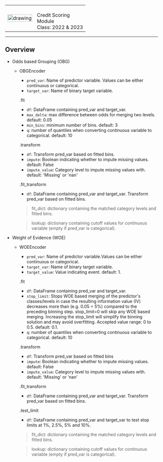 <!-- HEADER -->
|  |  |
|---|---|
| <img src="https://www.ieseg.fr/wp-content/uploads/IESEG-Logo-2012-rgb.jpg" alt="drawing" width=100%/> | <span><br>Credit Scoring<br>Module<br>Class: 2022 & 2023</span> |

<!-- CONTENT -->

---

## Overview

- Odds based Grouping (OBG)
    - OBGEncoder

        - `pred_var`: Name of predictor variable. Values can be either continuous or categorical.
        - `target_var`: Name of binary target variable.

        .fit

        - `df`: DataFrame containing pred_var and target_var.
        - `max_delta`: max difference between odds for merging two levels. default: 0.05
        - `min_bins`: minimum number of bins. default: 3
        - `q`: number of quantiles when converting continuous variable to categorical. default: 10

        .transform

        - `df`: Transform pred_var based on fitted bins.
        - `impute`: Boolean indicating whether to impute missing values. default: False
        - `impute_value`: Category level to impute missing values with. default: 'Missing' or 'nan'

        .fit_transform

        - `df`: DataFrame containing pred_var and target_var. Transform pred_var based on fitted bins.

        >fit_dict: dictionary containing the matched category levels and fitted bins.

        >lookup: dictionary containing cutoff values for continuous variable (empty if pred_var is categorical).



- Weight of Evidence (WOE)

    - WOEEncoder

        - `pred_var`: Name of predictor variable.Values can be either continuous or categorical.
        - `target_var`: Name of binary target variable. 
        - `target_value`: Value indicating event. default: 1.

        .fit

        - `df`: DataFrame containing pred_var and target_var.
        - `stop_limit`: Stops WOE based merging of the predictor's classes/levels in case the resulting information value (IV) decreases more than (e.g. 0.05 = 5%) compared to the preceding binning step. stop_limit=0 will skip any WOE based merging. Increasing the stop_limit will simplify the binning solution and may avoid overfitting. Accepted value range: 0 to 0.5. default: 0.1.
        - `q`: number of quantiles when converting continuous variable to categorical. default: 10

        .transform

        - `df`: Transform pred_var based on fitted bins
        - `impute`: Boolean indicating whether to impute missing values. default: False
        - `impute_value`: Category level to impute missing values with. default: 'Missing' or 'nan'

        .fit_transform

        - `df`: DataFrame containing pred_var and target_var. Transform pred_var based on fitted bins.

        .test_limit

        - `df`: DataFrame containing pred_var and target_var to test stop limits at 1%, 2.5%, 5% and 10%.

        >fit_dict: dictionary containing the matched category levels and fitted bins.

        >lookup: dictionary containing cutoff values for continuous variable (empty if pred_var is categorical).

<br>
